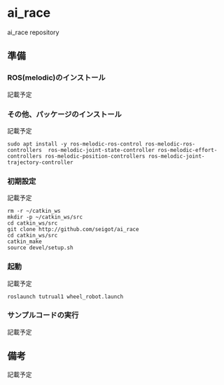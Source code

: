 # ai_race
ai_race repository


## 準備

### ROS(melodic)のインストール

記載予定

### その他、パッケージのインストール

記載予定

```
sudo apt install -y ros-melodic-ros-control ros-melodic-ros-controllers  ros-melodic-joint-state-controller ros-melodic-effort-controllers ros-melodic-position-controllers ros-melodic-joint-trajectory-controller
```

### 初期設定

記載予定

```
rm -r ~/catkin_ws
mkdir -p ~/catkin_ws/src
cd catkin_ws/src
git clone http://github.com/seigot/ai_race
cd catkin_ws/src
catkin_make
source devel/setup.sh
```

### 起動

記載予定

```
roslaunch tutrual1 wheel_robot.launch
```

### サンプルコードの実行

記載予定

## 備考

記載予定
